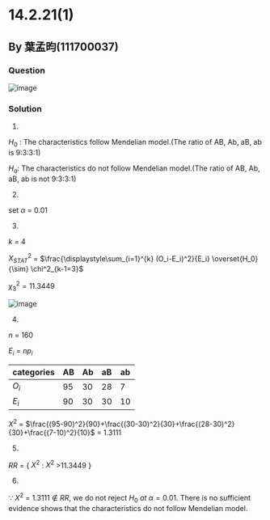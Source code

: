 # 14.2.21(1)

## By 葉孟昀(111700037)

### Question
![image](https://github.com/HWTeng-Course/202402-Statistics/assets/118964247/85268d39-95b9-4119-bf83-8e851c257f4e)

### Solution

1.  
$H_0$ : The characteristics follow Mendelian model.(The ratio of AB, Ab, aB, ab is 9:3:3:1)

$H_a$: The characteristics do not follow Mendelian model.(The ratio of AB, Ab, aB, ab is not 9:3:3:1)

2.
set $\alpha$ = 0.01

3.
$k$ = 4

$X^2_{STAT}$ = $\frac{\displaystyle\sum_{i=1}^{k} (O_i-E_i)^2}{E_i} \overset{H_0}{\sim} \chi^2_{k-1=3}$

$\chi^2_{3}=11.3449$

![image](https://github.com/HWTeng-Course/202402-Statistics/assets/118964247/5ecc485a-d6ca-4548-aacb-d913469c6ee7)


4.

$n$ = 160

$E_i$ = $np_i$

| categories   | AB                  | Ab                      | aB             | ab  |
| ------------ | ------------------- | ----------------------- | -------------- | ----|
| $O_i$        | 95                  | 30                      | 28             | 7   |
| $E_i$        | 90                  | 30                      | 30             | 10  |

$X^{2}$ = $\frac{(95-90)^2}{90}+\frac{(30-30)^2}{30}+\frac{(28-30)^2}{30}+\frac{(7-10)^2}{10}$ = 1.3111

5.
$RR$ = { $X^2$ : $X^2$ >11.3449 }



6.
$\because$ $X^{2}$ = 1.3111 ∉ $RR$, we do not reject $H_0$ *at* $\alpha=0.01$.
   There is no sufficient evidence shows that the characteristics do not follow Mendelian model.

